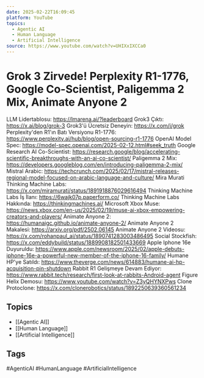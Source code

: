```yaml
---
date: 2025-02-22T16:09:45
platform: YouTube
topics:
  - Agentic AI
  - Human Language
  - Artificial Intelligence
source: https://www.youtube.com/watch?v=UHIXxIXCCa0
---
```

# Grok 3 Zirvede! Perplexity R1-1776, Google Co-Scientist, Paligemma 2 Mix, Animate Anyone 2

LLM Lidertablosu: https://lmarena.ai/?leaderboard
Grok3 Çıktı: https://x.ai/blog/grok-3
Grok3'ü Ücretsiz Deneyin: https://x.com/i/grok
Perplexity'den R1'ın Batı Versiyonu R1-1776: https://www.perplexity.ai/hub/blog/open-sourcing-r1-1776
OpenAI Model Spec: https://model-spec.openai.com/2025-02-12.html#seek_truth
Google Research AI Co-Scientist: https://research.google/blog/accelerating-scientific-breakthroughs-with-an-ai-co-scientist/
Paligemma 2 Mix: https://developers.googleblog.com/en/introducing-paligemma-2-mix/
Mistral Arabic: https://techcrunch.com/2025/02/17/mistral-releases-regional-model-focused-on-arabic-language-and-culture/
Mira Murati Thinking Machine Labs: https://x.com/miramurati/status/1891918876029616494
Thinking Machine Labs İş İlanı: https://6wajk07p.paperform.co/
Thinking Machine Labs Hakkında: https://thinkingmachines.ai/
Microsoft Xbox Muse: https://news.xbox.com/en-us/2025/02/19/muse-ai-xbox-empowering-creators-and-players/
Animate Anyone 2: https://humanaigc.github.io/animate-anyone-2/
Animate Anyone 2 Makalesi: https://arxiv.org/pdf/2502.06145
Animate Anyone 2 Videosu: https://x.com/rohanpaul_ai/status/1890741283003486495
Social Stockfish: https://x.com/eddybuild/status/1889908182501433669
Apple Iphone 16e Duyuruldu: https://www.apple.com/newsroom/2025/02/apple-debuts-iphone-16e-a-powerful-new-member-of-the-iphone-16-family/
Humane HP'ye Satıldı: https://www.theverge.com/news/614883/humane-ai-hp-acquisition-pin-shutdown
Rabbit R1 Gelişmeye Devam Ediyor: https://www.rabbit.tech/research/first-look-at-rabbits-Android-agent
Figure Helix Demosu: https://www.youtube.com/watch?v=Z3yQHYNXPws
Clone Protoclone: https://x.com/clonerobotics/status/1892250639360561234

## Topics
- [[Agentic AI]]
- [[Human Language]]
- [[Artificial Intelligence]]

## Tags
#AgenticAI #HumanLanguage #ArtificialIntelligence